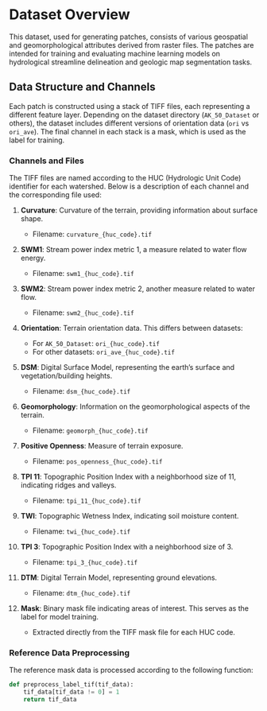 # Dataset Overview

This dataset, used for generating patches, consists of various geospatial and geomorphological attributes derived from raster files. The patches are intended for training and evaluating machine learning models on hydrological streamline delineation and geologic map segmentation tasks. 

## Data Structure and Channels

Each patch is constructed using a stack of TIFF files, each representing a different feature layer. Depending on the dataset directory (`AK_50_Dataset` or others), the dataset includes different versions of orientation data (`ori` vs `ori_ave`). The final channel in each stack is a mask, which is used as the label for training.

### Channels and Files

The TIFF files are named according to the HUC (Hydrologic Unit Code) identifier for each watershed. Below is a description of each channel and the corresponding file used:

1. **Curvature**: Curvature of the terrain, providing information about surface shape.
   - Filename: `curvature_{huc_code}.tif`

2. **SWM1**: Stream power index metric 1, a measure related to water flow energy.
   - Filename: `swm1_{huc_code}.tif`

3. **SWM2**: Stream power index metric 2, another measure related to water flow.
   - Filename: `swm2_{huc_code}.tif`

4. **Orientation**: Terrain orientation data. This differs between datasets:
   - For `AK_50_Dataset`: `ori_{huc_code}.tif`
   - For other datasets: `ori_ave_{huc_code}.tif`

5. **DSM**: Digital Surface Model, representing the earth’s surface and vegetation/building heights.
   - Filename: `dsm_{huc_code}.tif`

6. **Geomorphology**: Information on the geomorphological aspects of the terrain.
   - Filename: `geomorph_{huc_code}.tif`

7. **Positive Openness**: Measure of terrain exposure.
   - Filename: `pos_openness_{huc_code}.tif`

8. **TPI 11**: Topographic Position Index with a neighborhood size of 11, indicating ridges and valleys.
   - Filename: `tpi_11_{huc_code}.tif`

9. **TWI**: Topographic Wetness Index, indicating soil moisture content.
   - Filename: `twi_{huc_code}.tif`

10. **TPI 3**: Topographic Position Index with a neighborhood size of 3.
    - Filename: `tpi_3_{huc_code}.tif`

11. **DTM**: Digital Terrain Model, representing ground elevations.
    - Filename: `dtm_{huc_code}.tif`

12. **Mask**: Binary mask file indicating areas of interest. This serves as the label for model training.
    - Extracted directly from the TIFF mask file for each HUC code.

### Reference Data Preprocessing

The reference mask data is processed according to the following function:

```python
def preprocess_label_tif(tif_data):
    tif_data[tif_data != 0] = 1
    return tif_data